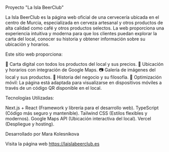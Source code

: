 Proyecto "La Isla BeerClub"

La Isla BeerClub es la página web oficial de una cervecería ubicada en el centro de Murcia, especializada en cerveza artesanal y otros productos de alta calidad como café y otros productos selectos. La web proporciona una experiencia intuitiva y moderna para que los clientes puedan explorar la carta del local, conocer su historia y obtener información sobre su ubicación y horarios.

Este sitio web proporciona:

📜 Carta digital con todos los productos del local y sus precios.
📍 Ubicación y horarios con integración de Google Maps.
📷 Galería de imágenes del local y sus productos.
🏡 Historia del negocio y su filosofía.
📱 Optimización móvil: La página está adaptada para visualizarse en dispositivos móviles a través de un código QR disponible en el local.

Tecnologías Utilizadas:

Next.js + React (Framework y librería para el desarrollo web).
TypeScript (Código más seguro y mantenible).
Tailwind CSS (Estilos flexibles y modernos).
Google Maps API (Ubicación interactiva del local).
Vercel (Despliegue y hosting).



Desarrollado por Mara Kolesnikova

Visita la página web https://laislabeerclub.es